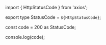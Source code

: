 import { HttpStatusCode } from 'axios';

export type StatusCode = `${HttpStatusCode}`;

const code = 200 as StatusCode;

console.log(code);
